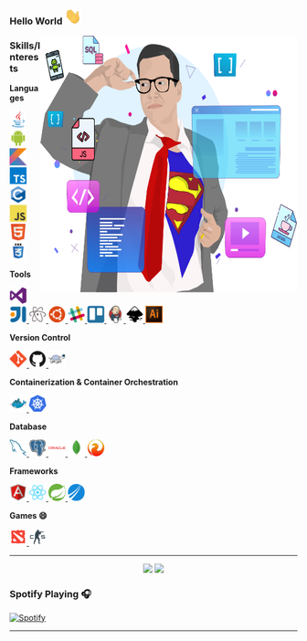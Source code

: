 ### Hello World <img src="https://raw.githubusercontent.com/DavidCabral/DavidCabral/master/assets/Hi.gif?raw=true" width="30px">

<img align = 'right' src="https://raw.githubusercontent.com/DavidCabral/DavidCabral/main/assets/eu.svg" alt="David Cabral" width="450" height="450">


### Skills/Interests

**Languages**


<a href="https://www.java.com/en/">
  <img
    alt="Java"
    height="30"
    title="Java"
    width="30"
    src="https://raw.githubusercontent.com/DavidCabral/DavidCabral/main/assets/languages/java-original.svg" />
</a>
<a href="https://www.java.com/en/">
  <img
    alt="Android"
    title="Android"
    height="30"
    width="30"
    src="https://raw.githubusercontent.com/DavidCabral/DavidCabral/master/assets/languages/android-original.svg" />
</a>
<a href="#">
  <img
    alt="kotlin"
    title="Kotlin"
    height="30"
    width="30"
    src="https://raw.githubusercontent.com/DavidCabral/DavidCabral/master/assets/languages/kotlin-original.svg?raw=true?sanitize=true" />
</a>
<a href="https://www.java.com/en/">
  <img
    title="typescript"
    height="30"
    width="30"
    src="https://raw.githubusercontent.com/DavidCabral/DavidCabral/master/assets/languages/typescript-original.svg?raw=true?sanitize=true" />
</a>
<a href="https://www.cprogramming.com/">
  <img
    alt="C"
    height="30"
    width="30"
    src="https://raw.githubusercontent.com/DavidCabral/DavidCabral/master/assets/languages/c-original.svg?raw=true?sanitize=true" />
</a>
<a href="https://www.javascript.com/">
  <img
    title="JavaScript"
    height="30"
    width="30"
     src="https://raw.githubusercontent.com/DavidCabral/DavidCabral/master/assets/languages/javascript-original.svg?raw=true?sanitize=true" />
</a>
<a href="https://w3.org/">
  <img
    title="html"
    height="30"
    width="30"
    src="https://raw.githubusercontent.com/DavidCabral/DavidCabral/master/assets/languages/html5-original.svg" />
</a>
<a href="https://w3.org/">
  <img
    title="CSS"
    height="30"
    width="30"
    src="https://raw.githubusercontent.com/DavidCabral/DavidCabral/master/assets/languages/css3.svg" />
</a>


**Tools**

<a href="code.visualstudio.com/">
  <img 
    title="VS Code"
    height="30"
    width="30"
    src="https://raw.githubusercontent.com/DavidCabral/DavidCabral/master/assets/tools/visualstudio-plain.svg" />
</a>
<a href="#">
  <img 
    title="Intellij"
    height="30"
    width="30"
    src="https://raw.githubusercontent.com/DavidCabral/DavidCabral/main/assets/tools/intellij-original.svg" />
</a>
<a href="atom.io">
  <img 
    title="Atom"
    height="30"
    width="30"
    src="https://raw.githubusercontent.com/DavidCabral/DavidCabral/master/assets/tools/atom-original.svg" />
</a>
<a href="https://ubuntu.com">
  <img 
    title="Ubuntu"
    height="30"
    width="30"
    src="https://raw.githubusercontent.com/DavidCabral/DavidCabral/main/assets/tools/ubuntu-plain.svg" />
</a>
<a href="https://slack.com">
  <img 
    title="Slack"
    height="30"
    width="30"
    src="https://raw.githubusercontent.com/DavidCabral/DavidCabral/master/assets/tools/slack-original.svg" />
</a>
  <a href="https://trello.com">
  <img 
    title="Trello"
    height="30"
    width="30"
    src="https://raw.githubusercontent.com/DavidCabral/DavidCabral/master/assets/tools/trello-plain.svg" />
</a>
<a href="">
  <img 
    title="Jenkins"
    height="30"
    width="30"
    src="https://raw.githubusercontent.com/DavidCabral/DavidCabral/master/assets/tools/jenkins-original.svg" />
</a>
<a href="">
  <img 
    title="Inkscape"
    height="30"
    width="30"
    src="https://raw.githubusercontent.com/DavidCabral/DavidCabral/main/assets/tools/Inkscape.svg" />
</a>
<a href="">
  <img 
    title="Illustrator"
    height="30"
    width="30"
    src="https://raw.githubusercontent.com/DavidCabral/DavidCabral/main/assets/tools/illustrator.svg" />
</a>


**Version Control**

<a href="https://git-scm.com">
  <img
    title="Git"
    height="30"
    width="30"
    src="https://raw.githubusercontent.com/DavidCabral/DavidCabral/master/assets/other/git-original.svg" />
</a>
<a href="https://github.com">
  <img
    title="Github"
    height="30"
    width="30"
    src="https://raw.githubusercontent.com/DavidCabral/DavidCabral/master/assets/other/github-original.svg" />
</a>

<a href="">
  <img
    title="SVN"
    height="30"
    width="30"
    src="https://raw.githubusercontent.com/DavidCabral/DavidCabral/master/assets/other/svn.png" />
</a>



**Containerization & Container Orchestration**

<a href="https://hub.docker.com/">
  <img 
    title="Docker"
    height="30"
    width="30"
    src="https://raw.githubusercontent.com/DavidCabral/DavidCabral/master/assets/docker-original.svg" />
</a>
<a href="https://kubernetes.io/">
  <img 
    title="Kubernetes"
    height="30"
    width="30"
    src="https://raw.githubusercontent.com/DavidCabral/DavidCabral/master/assets/kubernetes-icon.svg" />
</a>


**Database**

<a href="https://mysql.com/">
  <img 
    title="MySql"
    height="30"
    width="30"
    src="https://raw.githubusercontent.com/DavidCabral/DavidCabral/master/assets/databases/mysql-original.svg" />
</a>

<a href="#">
  <img 
    title="postgres"
    height="30"
    width="30"
    src="https://raw.githubusercontent.com/DavidCabral/DavidCabral/master/assets/databases/postgresql.svg" />
</a>

<a href="#">
  <img 
    title="oracle"
    height="30"
    width="30"
    src="https://raw.githubusercontent.com/DavidCabral/DavidCabral/master/assets/databases/oracle-original.svg" />
</a>

<a href="#">
  <img 
    title="mongodb"
    height="30"
    width="30"
    src="https://raw.githubusercontent.com/DavidCabral/DavidCabral/master/assets/databases/mongodb-original.svg" />
</a>

<a href="#">
  <img 
    title="firebird"
    height="30"
    width="30"
    src="https://raw.githubusercontent.com/DavidCabral/DavidCabral/master/assets/databases/firebird.svg" />
</a>


**Frameworks**


<a href="#">
  <img
    title="Angular"
    height="30"
    width="30"
    src="https://raw.githubusercontent.com/DavidCabral/DavidCabral/master/assets/frameworks/angularjs-original.svg" />
</a>

<a href="https://reactjs.org/">
  <img
    title="React"
    height="30"
    width="30"
    src="https://raw.githubusercontent.com/DavidCabral/DavidCabral/master/assets/frameworks/react-original.svg" />
</a>

<a href="#">
  <img
    title="Spring"
    height="30"
    width="30"
    src="https://raw.githubusercontent.com/DavidCabral/DavidCabral/master/assets/frameworks/spring.svg" />
</a>

<a href="#">
  <img
    title="Jasper Report"
    height="30"
    width="30"
    src="https://raw.githubusercontent.com/DavidCabral/DavidCabral/master/assets/frameworks/tibco-icon.svg" />
</a>

**Games 😄**


<a href="#">
  <img
    title="Dota2"
    height="30"
    width="30"
    src="https://raw.githubusercontent.com/DavidCabral/DavidCabral/master/assets/other/dota-2.svg" />
</a>

<a href="#">
  <img
    title="CS"
    height="30"
    width="30"
    src="https://raw.githubusercontent.com/DavidCabral/DavidCabral/master/assets/other/counter-strike.svg" />
</a>

<br>

<hr>
<p align = "center">
  <img src = "https://github-readme-stats.vercel.app/api?username=DavidCabral&show_icons=true&theme=dark&line_height=40">
  <img src = "https://github-readme-stats.vercel.app/api/top-langs/?username=DavidCabral&theme=dark">
</p>

### Spotify Playing 🎧

[![Spotify](https://novatorem-nu-six.vercel.app/api/spotify)](https://open.spotify.com/user/22yhttx6hn6fsvvrrq5tkvo3q)

<hr>
<p align="center">
 
</p>


